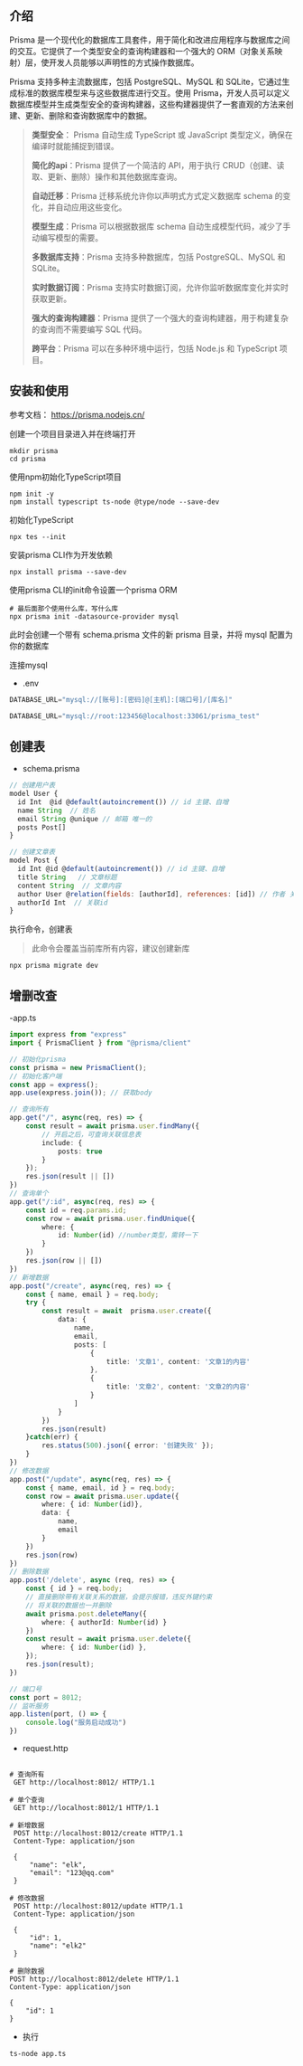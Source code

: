 
## 介绍
Prisma 是一个现代化的数据库工具套件，用于简化和改进应用程序与数据库之间的交互。它提供了一个类型安全的查询构建器和一个强大的 ORM（对象关系映射）层，使开发人员能够以声明性的方式操作数据库。

Prisma 支持多种主流数据库，包括 PostgreSQL、MySQL 和 SQLite，它通过生成标准的数据库模型来与这些数据库进行交互。使用 Prisma，开发人员可以定义数据库模型并生成类型安全的查询构建器，这些构建器提供了一套直观的方法来创建、更新、删除和查询数据库中的数据。

> **类型安全**： Prisma 自动生成 TypeScript 或 JavaScript 类型定义，确保在编译时就能捕捉到错误。
> 
> **简化的api**：Prisma 提供了一个简洁的 API，用于执行 CRUD（创建、读取、更新、删除）操作和其他数据库查询。
> 
> **自动迁移**：Prisma 迁移系统允许你以声明式方式定义数据库 schema 的变化，并自动应用这些变化。
> 
> **模型生成**：Prisma 可以根据数据库 schema 自动生成模型代码，减少了手动编写模型的需要。
> 
> **多数据库支持**：Prisma 支持多种数据库，包括 PostgreSQL、MySQL 和 SQLite。
> 
> **实时数据订阅**：Prisma 支持实时数据订阅，允许你监听数据库变化并实时获取更新。
> 
> **强大的查询构建器**：Prisma 提供了一个强大的查询构建器，用于构建复杂的查询而不需要编写 SQL 代码。
> 
> **跨平台**：Prisma 可以在多种环境中运行，包括 Node.js 和 TypeScript 项目。
## 安装和使用
参考文档： https://prisma.nodejs.cn/

创建一个项目目录进入并在终端打开
```shell
mkdir prisma  
cd prisma
```
使用npm初始化TypeScript项目
```shell
npm init -y
npm install typescript ts-node @type/node --save-dev
```
初始化TypeScript
```shell
npx tes --init
```
安装prisma CLI作为开发依赖
```shell
npx install prisma --save-dev
```
使用prisma CLI的init命令设置一个prisma ORM
```shell
# 最后面那个使用什么库，写什么库
npx prisma init -datasource-provider mysql
```
此时会创建一个带有 schema.prisma 文件的新 prisma 目录，并将 mysql 配置为你的数据库

连接mysql
- .env 
```javascript
DATABASE_URL="mysql://[账号]:[密码]@[主机]:[端口号]/[库名]"

DATABASE_URL="mysql://root:123456@localhost:33061/prisma_test"
```
## 创建表
- schema.prisma
```javascript
// 创建用户表
model User {
  id Int  @id @default(autoincrement()) // id 主键、自增
  name String  // 姓名
  email String @unique // 邮箱 唯一的
  posts Post[] 
}

// 创建文章表
model Post {
  id Int @id @default(autoincrement()) // id 主键、自增
  title String   // 文章标题
  content String  // 文章内容
  author User @relation(fields: [authorId], references: [id]) // 作者 关联表 关联关系：authorId关联User表中的id
  authorId Int  // 关联id
}
```
执行命令，创建表
> 此命令会覆盖当前库所有内容，建议创建新库
```shell
npx prisma migrate dev 
```
## 增删改查
-app.ts
```typescript
import express from "express"
import { PrismaClient } from "@prisma/client"

// 初始化prisma
const prisma = new PrismaClient();
// 初始化客户端
const app = express();
app.use(express.join()); // 获取body

// 查询所有
app.get("/", async(req, res) => {
    const result = await prisma.user.findMany({
        // 开启之后，可查询关联信息表
        include: {
            posts: true
        }
    });
    res.json(result || [])
})
// 查询单个
app.get("/:id", async(req, res) => {
    const id = req.params.id;
    const row = await prisma.user.findUnique({
        where: {
            id: Number(id) //number类型，需转一下
        }
    })
    res.json(row || [])
})
// 新增数据
app.post("/create", async(req, res) => {
    const { name, email } = req.body;
    try {
        const result = await  prisma.user.create({
            data: {
                name,
                email,
                posts: [
                    {
                        title: '文章1', content: '文章1的内容'
                    },
                    {
                        title: '文章2', content: '文章2的内容'
                    }
                ]
            }
        })
        res.json(result)
    }catch(err) {
        res.status(500).json({ error: '创建失败' });
    }
})
// 修改数据
app.post("/update", async(req, res) => {
    const { name, email, id } = req.body;
    const row = await prisma.user.update({
        where: { id: Number(id)},
        data: {
            name,
            email
        }
    })
    res.json(row)
})
// 删除数据
app.post('/delete', async (req, res) => {
    const { id } = req.body;
    // 直接删除带有关联关系的数据，会提示报错，违反外键约束
    // 将关联的数据也一并删除
    await prisma.post.deleteMany({
        where: { authorId: Number(id) }
    })
    const result = await prisma.user.delete({
        where: { id: Number(id) },
    });
    res.json(result);
})

// 端口号
const port = 8012;
// 监听服务
app.listen(port, () => {
    console.log("服务启动成功")
})
```
- request.http
```http request

# 查询所有
 GET http://localhost:8012/ HTTP/1.1

# 单个查询
 GET http://localhost:8012/1 HTTP/1.1

# 新增数据
 POST http://localhost:8012/create HTTP/1.1
 Content-Type: application/json

 {
     "name": "elk",
     "email": "123@qq.com"
 }

# 修改数据
 POST http://localhost:8012/update HTTP/1.1
 Content-Type: application/json

 {
     "id": 1,
     "name": "elk2"
 }

# 删除数据
POST http://localhost:8012/delete HTTP/1.1
Content-Type: application/json

{
    "id": 1
}
```
- 执行
```shell
ts-node app.ts
```
